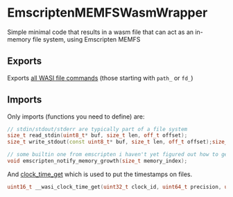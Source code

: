 # EmscriptenMEMFSWasmWrapper
Simple minimal code that results in a wasm file that can act as an in-memory file system, using Emscripten MEMFS

## Exports

Exports [all WASI file commands](https://wasix.org/docs/api-reference) (those starting with `path_` or `fd_`)

## Imports

Only imports (functions you need to define) are:

```c++
// stdin/stdout/stderr are typically part of a file system
size_t read_stdin(uint8_t* buf, size_t len, off_t offset);
size_t write_stdout(const uint8_t* buf, size_t len, off_t offset);size_t write_stderr(const uint8_t* buf, size_t len, off_t offset);
```

```c++
// some builtin one from emscripten i haven't yet figured out how to get rid of, just make it an empty stub
void emscripten_notify_memory_growth(size_t memory_index);
```

And [clock_time_get](https://github.com/emscripten-core/emscripten/blob/9803070730e1fe8365eb44ac900c1d1751d1c2a6/system/include/wasi/api.h#L1755) which is used to put the timestamps on files.

```c++
uint16_t __wasi_clock_time_get(uint32_t clock_id, uint64_t precision, uint64_t *time);
```


